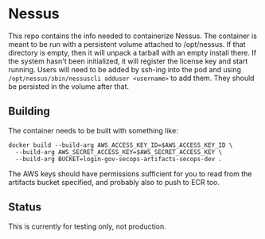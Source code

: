 # Nessus

This repo contains the info needed to containerize Nessus.  The container is meant to be run with a persistent volume attached to /opt/nessus.  If that directory is empty, then it will unpack a tarball
with an empty install there.  If the system hasn't been initialized, it will register the license key
and start running.  Users will need to be added by ssh-ing into the pod and using
`/opt/nessus/sbin/nessuscli adduser <username>` to add them.  They should be persisted in the volume
after that.

## Building

The container needs to be built with something like:
```
docker build --build-arg AWS_ACCESS_KEY_ID=$AWS_ACCESS_KEY_ID \
  --build-arg AWS_SECRET_ACCESS_KEY=$AWS_SECRET_ACCESS_KEY \
  --build-arg BUCKET=login-gov-secops-artifacts-secops-dev .
```

The AWS keys should have permissions sufficient for you to read from the artifacts bucket specified,
and probably also to push to ECR too.

## Status

This is currently for testing only, not production.
